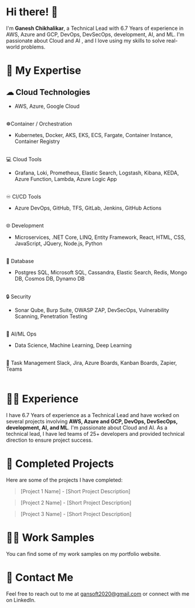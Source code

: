 # Hi there! 👋

 I'm **Ganesh Chikhalikar**, a Technical Lead with 6.7 Years of experience in AWS, Azure and GCP, DevOps, DevSecOps, development, AI, and ML. I'm passionate about Cloud and AI , and I love using my skills to solve real-world problems.

# 🚀 My Expertise


## ☁ Cloud Technologies 
- AWS, Azure, Google Cloud 
<br /> <br />

☸Container / Orchestration 
- Kubernetes, Docker, AKS, EKS, ECS, Fargate, Container Instance, Container Registry 
<br /> <br />

💻 Cloud Tools 
- Grafana, Loki, Prometheus, Elastic Search, Logstash, Kibana, KEDA, Azure Function, Lambda, Azure Logic App 
<br /> <br />

 ♾ CI/CD Tools 
- Azure DevOps, GitHub, TFS, GitLab, Jenkins, GitHub Actions 
<br /> <br />

🌐 Development 
 - Microservices, .NET Core, LINQ, Entity Framework, React, HTML, CSS, JavaScript, JQuery, Node.js, Python 
<br /> <br />

🧊 Database 
- Postgres SQL, Microsoft SQL, Cassandra, Elastic Search, Redis, Mongo DB, Cosmos DB, Dynamo DB
<br /> <br />

🔒 Security 
- Sonar Qube, Burp Suite, OWASP ZAP, DevSecOps, Vulnerability Scanning, Penetration Testing
<br /> <br />

🤖 AI/ML Ops 
- Data Science, Machine Learning, Deep Learning
<br /> <br />

📅 Task Management
Slack, Jira, Azure Boards, Kanban Boards, Zapier, Teams
<br /> <br />

# 👨‍💻 Experience
I have 6.7 Years of experience as a Technical Lead and have worked on several projects involving **AWS, Azure and GCP, DevOps, DevSecOps, development, AI, and ML**. I'm passionate about Cloud and AI. As a technical lead, I have led teams of  25+ developers and provided technical direction to ensure project success.


# 🔨 Completed Projects
Here are some of the projects I have completed:

> [Project 1 Name] - [Short Project Description]

> [Project 2 Name] - [Short Project Description]

> [Project 3 Name] - [Short Project Description]

# 👨‍💼 Work Samples
You can find some of my work samples on my portfolio website.


# 📧 Contact Me
Feel free to reach out to me at gansoft2020@gmail.com or connect with me on LinkedIn.


